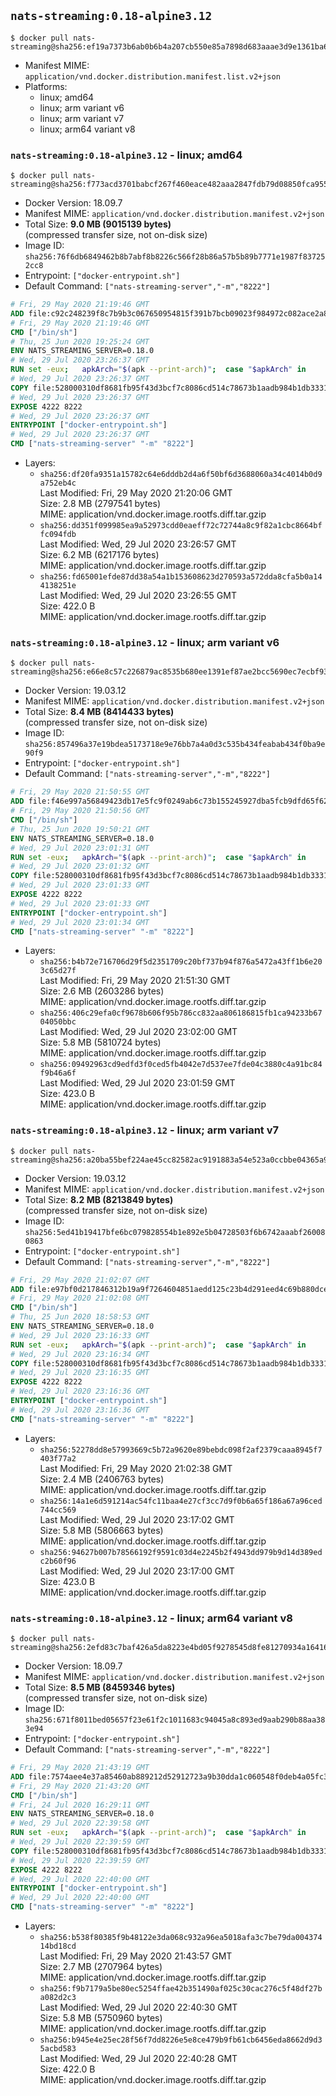 ## `nats-streaming:0.18-alpine3.12`

```console
$ docker pull nats-streaming@sha256:ef19a7373b6ab0b6b4a207cb550e85a7898d683aaae3d9e1361ba69d7d987541
```

-	Manifest MIME: `application/vnd.docker.distribution.manifest.list.v2+json`
-	Platforms:
	-	linux; amd64
	-	linux; arm variant v6
	-	linux; arm variant v7
	-	linux; arm64 variant v8

### `nats-streaming:0.18-alpine3.12` - linux; amd64

```console
$ docker pull nats-streaming@sha256:f773acd3701babcf267f460eace482aaa2847fdb79d08850fca955fe69c12e8f
```

-	Docker Version: 18.09.7
-	Manifest MIME: `application/vnd.docker.distribution.manifest.v2+json`
-	Total Size: **9.0 MB (9015139 bytes)**  
	(compressed transfer size, not on-disk size)
-	Image ID: `sha256:76f6db6849462b8b7abf8b8226c566f28b86a57b5b89b7771e1987f837252cc8`
-	Entrypoint: `["docker-entrypoint.sh"]`
-	Default Command: `["nats-streaming-server","-m","8222"]`

```dockerfile
# Fri, 29 May 2020 21:19:46 GMT
ADD file:c92c248239f8c7b9b3c067650954815f391b7bcb09023f984972c082ace2a8d0 in / 
# Fri, 29 May 2020 21:19:46 GMT
CMD ["/bin/sh"]
# Thu, 25 Jun 2020 19:25:24 GMT
ENV NATS_STREAMING_SERVER=0.18.0
# Wed, 29 Jul 2020 23:26:37 GMT
RUN set -eux; 	apkArch="$(apk --print-arch)"; 	case "$apkArch" in 		aarch64) natsArch='arm64'; sha256='ff2a51618b79685264f980fe868f1c7af583c419b6406cc63d4811f3c98ca8fe' ;; 		armhf) natsArch='arm6'; sha256='629e17255f12fd80e051772a6dd18a7f65e692b4abef0786b421eb8b6ab85db4' ;; 		armv7) natsArch='arm7'; sha256='94e499af6a6391519315e8bcd5127c43c1d1a442ef945956286e77b4366c92c9' ;; 		x86_64) natsArch='amd64'; sha256='6252e9262efc81a41ade3f43b68e014d1e635d3e3bf9cbcd2b09c3a030a0d5e6' ;; 		x86) natsArch='386'; sha256='886ebd2e5eb99e30ff9e9d8907d7bd49dafacffce1dc921427e5754a4ec26f55' ;; 		*) echo >&2 "error: $apkArch is not supported!"; exit 1 ;; 	esac; 		wget -O nats-streaming-server.zip "https://github.com/nats-io/nats-streaming-server/releases/download/v${NATS_STREAMING_SERVER}/nats-streaming-server-v${NATS_STREAMING_SERVER}-linux-${natsArch}.zip"; 	echo "${sha256} *nats-streaming-server.zip" | sha256sum -c -; 		apk add --no-cache ca-certificates; 	apk add --no-cache --virtual buildtmp unzip; 		unzip nats-streaming-server.zip "nats-streaming-server-v${NATS_STREAMING_SERVER}-linux-${natsArch}/nats-streaming-server"; 	rm nats-streaming-server.zip; 	mv "nats-streaming-server-v${NATS_STREAMING_SERVER}-linux-${natsArch}/nats-streaming-server" /usr/local/bin; 	rmdir "nats-streaming-server-v${NATS_STREAMING_SERVER}-linux-${natsArch}"; 		apk del --no-cache --no-network buildtmp
# Wed, 29 Jul 2020 23:26:37 GMT
COPY file:528000310df8681fb95f43d3bcf7c8086cd514c78673b1aadb984b1db3331559 in /usr/local/bin 
# Wed, 29 Jul 2020 23:26:37 GMT
EXPOSE 4222 8222
# Wed, 29 Jul 2020 23:26:37 GMT
ENTRYPOINT ["docker-entrypoint.sh"]
# Wed, 29 Jul 2020 23:26:37 GMT
CMD ["nats-streaming-server" "-m" "8222"]
```

-	Layers:
	-	`sha256:df20fa9351a15782c64e6dddb2d4a6f50bf6d3688060a34c4014b0d9a752eb4c`  
		Last Modified: Fri, 29 May 2020 21:20:06 GMT  
		Size: 2.8 MB (2797541 bytes)  
		MIME: application/vnd.docker.image.rootfs.diff.tar.gzip
	-	`sha256:dd351f099985ea9a52973cdd0eaeff72c72744a8c9f82a1cbc8664bffc094fdb`  
		Last Modified: Wed, 29 Jul 2020 23:26:57 GMT  
		Size: 6.2 MB (6217176 bytes)  
		MIME: application/vnd.docker.image.rootfs.diff.tar.gzip
	-	`sha256:fd65001efde87dd38a54a1b153608623d270593a572dda8cfa5b0a144138251e`  
		Last Modified: Wed, 29 Jul 2020 23:26:55 GMT  
		Size: 422.0 B  
		MIME: application/vnd.docker.image.rootfs.diff.tar.gzip

### `nats-streaming:0.18-alpine3.12` - linux; arm variant v6

```console
$ docker pull nats-streaming@sha256:e66e8c57c226879ac8535b680ee1391ef87ae2bcc5690ec7ecbf93a4066c82a6
```

-	Docker Version: 19.03.12
-	Manifest MIME: `application/vnd.docker.distribution.manifest.v2+json`
-	Total Size: **8.4 MB (8414433 bytes)**  
	(compressed transfer size, not on-disk size)
-	Image ID: `sha256:857496a37e19bdea5173718e9e76bb7a4a0d3c535b434feabab434f0ba9e90f9`
-	Entrypoint: `["docker-entrypoint.sh"]`
-	Default Command: `["nats-streaming-server","-m","8222"]`

```dockerfile
# Fri, 29 May 2020 21:50:55 GMT
ADD file:f46e997a56849423db17e5fc9f0249ab6c73b155245927dba5fcb9dfd65f622f in / 
# Fri, 29 May 2020 21:50:56 GMT
CMD ["/bin/sh"]
# Thu, 25 Jun 2020 19:50:21 GMT
ENV NATS_STREAMING_SERVER=0.18.0
# Wed, 29 Jul 2020 23:01:31 GMT
RUN set -eux; 	apkArch="$(apk --print-arch)"; 	case "$apkArch" in 		aarch64) natsArch='arm64'; sha256='ff2a51618b79685264f980fe868f1c7af583c419b6406cc63d4811f3c98ca8fe' ;; 		armhf) natsArch='arm6'; sha256='629e17255f12fd80e051772a6dd18a7f65e692b4abef0786b421eb8b6ab85db4' ;; 		armv7) natsArch='arm7'; sha256='94e499af6a6391519315e8bcd5127c43c1d1a442ef945956286e77b4366c92c9' ;; 		x86_64) natsArch='amd64'; sha256='6252e9262efc81a41ade3f43b68e014d1e635d3e3bf9cbcd2b09c3a030a0d5e6' ;; 		x86) natsArch='386'; sha256='886ebd2e5eb99e30ff9e9d8907d7bd49dafacffce1dc921427e5754a4ec26f55' ;; 		*) echo >&2 "error: $apkArch is not supported!"; exit 1 ;; 	esac; 		wget -O nats-streaming-server.zip "https://github.com/nats-io/nats-streaming-server/releases/download/v${NATS_STREAMING_SERVER}/nats-streaming-server-v${NATS_STREAMING_SERVER}-linux-${natsArch}.zip"; 	echo "${sha256} *nats-streaming-server.zip" | sha256sum -c -; 		apk add --no-cache ca-certificates; 	apk add --no-cache --virtual buildtmp unzip; 		unzip nats-streaming-server.zip "nats-streaming-server-v${NATS_STREAMING_SERVER}-linux-${natsArch}/nats-streaming-server"; 	rm nats-streaming-server.zip; 	mv "nats-streaming-server-v${NATS_STREAMING_SERVER}-linux-${natsArch}/nats-streaming-server" /usr/local/bin; 	rmdir "nats-streaming-server-v${NATS_STREAMING_SERVER}-linux-${natsArch}"; 		apk del --no-cache --no-network buildtmp
# Wed, 29 Jul 2020 23:01:32 GMT
COPY file:528000310df8681fb95f43d3bcf7c8086cd514c78673b1aadb984b1db3331559 in /usr/local/bin 
# Wed, 29 Jul 2020 23:01:33 GMT
EXPOSE 4222 8222
# Wed, 29 Jul 2020 23:01:33 GMT
ENTRYPOINT ["docker-entrypoint.sh"]
# Wed, 29 Jul 2020 23:01:34 GMT
CMD ["nats-streaming-server" "-m" "8222"]
```

-	Layers:
	-	`sha256:b4b72e716706d29f5d2351709c20bf737b94f876a5472a43ff1b6e203c65d27f`  
		Last Modified: Fri, 29 May 2020 21:51:30 GMT  
		Size: 2.6 MB (2603286 bytes)  
		MIME: application/vnd.docker.image.rootfs.diff.tar.gzip
	-	`sha256:406c29efa0cf9678b606f95b786cc832aa806186815fb1ca94233b6704050bbc`  
		Last Modified: Wed, 29 Jul 2020 23:02:00 GMT  
		Size: 5.8 MB (5810724 bytes)  
		MIME: application/vnd.docker.image.rootfs.diff.tar.gzip
	-	`sha256:09492963cd9edfd3f0ced5fb4042e7d537ee7fde04c3880c4a91bc84f9b46a6f`  
		Last Modified: Wed, 29 Jul 2020 23:01:59 GMT  
		Size: 423.0 B  
		MIME: application/vnd.docker.image.rootfs.diff.tar.gzip

### `nats-streaming:0.18-alpine3.12` - linux; arm variant v7

```console
$ docker pull nats-streaming@sha256:a20ba55bef224ae45cc82582ac9191883a54e523a0ccbbe04365a9d5f373e561
```

-	Docker Version: 19.03.12
-	Manifest MIME: `application/vnd.docker.distribution.manifest.v2+json`
-	Total Size: **8.2 MB (8213849 bytes)**  
	(compressed transfer size, not on-disk size)
-	Image ID: `sha256:5ed41b19417bfe6bc079828554b1e892e5b04728503f6b6742aaabf260080863`
-	Entrypoint: `["docker-entrypoint.sh"]`
-	Default Command: `["nats-streaming-server","-m","8222"]`

```dockerfile
# Fri, 29 May 2020 21:02:07 GMT
ADD file:e97bf0d217846312b19a9f7264604851aedd125c23b4d291eed4c69b880dce26 in / 
# Fri, 29 May 2020 21:02:08 GMT
CMD ["/bin/sh"]
# Thu, 25 Jun 2020 18:58:53 GMT
ENV NATS_STREAMING_SERVER=0.18.0
# Wed, 29 Jul 2020 23:16:33 GMT
RUN set -eux; 	apkArch="$(apk --print-arch)"; 	case "$apkArch" in 		aarch64) natsArch='arm64'; sha256='ff2a51618b79685264f980fe868f1c7af583c419b6406cc63d4811f3c98ca8fe' ;; 		armhf) natsArch='arm6'; sha256='629e17255f12fd80e051772a6dd18a7f65e692b4abef0786b421eb8b6ab85db4' ;; 		armv7) natsArch='arm7'; sha256='94e499af6a6391519315e8bcd5127c43c1d1a442ef945956286e77b4366c92c9' ;; 		x86_64) natsArch='amd64'; sha256='6252e9262efc81a41ade3f43b68e014d1e635d3e3bf9cbcd2b09c3a030a0d5e6' ;; 		x86) natsArch='386'; sha256='886ebd2e5eb99e30ff9e9d8907d7bd49dafacffce1dc921427e5754a4ec26f55' ;; 		*) echo >&2 "error: $apkArch is not supported!"; exit 1 ;; 	esac; 		wget -O nats-streaming-server.zip "https://github.com/nats-io/nats-streaming-server/releases/download/v${NATS_STREAMING_SERVER}/nats-streaming-server-v${NATS_STREAMING_SERVER}-linux-${natsArch}.zip"; 	echo "${sha256} *nats-streaming-server.zip" | sha256sum -c -; 		apk add --no-cache ca-certificates; 	apk add --no-cache --virtual buildtmp unzip; 		unzip nats-streaming-server.zip "nats-streaming-server-v${NATS_STREAMING_SERVER}-linux-${natsArch}/nats-streaming-server"; 	rm nats-streaming-server.zip; 	mv "nats-streaming-server-v${NATS_STREAMING_SERVER}-linux-${natsArch}/nats-streaming-server" /usr/local/bin; 	rmdir "nats-streaming-server-v${NATS_STREAMING_SERVER}-linux-${natsArch}"; 		apk del --no-cache --no-network buildtmp
# Wed, 29 Jul 2020 23:16:34 GMT
COPY file:528000310df8681fb95f43d3bcf7c8086cd514c78673b1aadb984b1db3331559 in /usr/local/bin 
# Wed, 29 Jul 2020 23:16:35 GMT
EXPOSE 4222 8222
# Wed, 29 Jul 2020 23:16:36 GMT
ENTRYPOINT ["docker-entrypoint.sh"]
# Wed, 29 Jul 2020 23:16:36 GMT
CMD ["nats-streaming-server" "-m" "8222"]
```

-	Layers:
	-	`sha256:52278dd8e57993669c5b72a9620e89bebdc098f2af2379caaa8945f7403f77a2`  
		Last Modified: Fri, 29 May 2020 21:02:38 GMT  
		Size: 2.4 MB (2406763 bytes)  
		MIME: application/vnd.docker.image.rootfs.diff.tar.gzip
	-	`sha256:14a1e6d591214ac54fc11baa4e27cf3cc7d9f0b6a65f186a67a96ced744cc569`  
		Last Modified: Wed, 29 Jul 2020 23:17:02 GMT  
		Size: 5.8 MB (5806663 bytes)  
		MIME: application/vnd.docker.image.rootfs.diff.tar.gzip
	-	`sha256:94627b007b78566192f9591c03d4e2245b2f4943dd979b9d14d389edc2b60f96`  
		Last Modified: Wed, 29 Jul 2020 23:17:00 GMT  
		Size: 423.0 B  
		MIME: application/vnd.docker.image.rootfs.diff.tar.gzip

### `nats-streaming:0.18-alpine3.12` - linux; arm64 variant v8

```console
$ docker pull nats-streaming@sha256:2efd83c7baf426a5da8223e4bd05f9278545d8fe81270934a16416e73c68e5b6
```

-	Docker Version: 18.09.7
-	Manifest MIME: `application/vnd.docker.distribution.manifest.v2+json`
-	Total Size: **8.5 MB (8459346 bytes)**  
	(compressed transfer size, not on-disk size)
-	Image ID: `sha256:671f8011bed05657f23e61f2c1011683c94045a8c893ed9aab290b88aa383e94`
-	Entrypoint: `["docker-entrypoint.sh"]`
-	Default Command: `["nats-streaming-server","-m","8222"]`

```dockerfile
# Fri, 29 May 2020 21:43:19 GMT
ADD file:7574aee4e37a85460ab889212d52912723a9b30dda1c060548f0deb4a05fc398 in / 
# Fri, 29 May 2020 21:43:20 GMT
CMD ["/bin/sh"]
# Fri, 24 Jul 2020 16:29:11 GMT
ENV NATS_STREAMING_SERVER=0.18.0
# Wed, 29 Jul 2020 22:39:58 GMT
RUN set -eux; 	apkArch="$(apk --print-arch)"; 	case "$apkArch" in 		aarch64) natsArch='arm64'; sha256='ff2a51618b79685264f980fe868f1c7af583c419b6406cc63d4811f3c98ca8fe' ;; 		armhf) natsArch='arm6'; sha256='629e17255f12fd80e051772a6dd18a7f65e692b4abef0786b421eb8b6ab85db4' ;; 		armv7) natsArch='arm7'; sha256='94e499af6a6391519315e8bcd5127c43c1d1a442ef945956286e77b4366c92c9' ;; 		x86_64) natsArch='amd64'; sha256='6252e9262efc81a41ade3f43b68e014d1e635d3e3bf9cbcd2b09c3a030a0d5e6' ;; 		x86) natsArch='386'; sha256='886ebd2e5eb99e30ff9e9d8907d7bd49dafacffce1dc921427e5754a4ec26f55' ;; 		*) echo >&2 "error: $apkArch is not supported!"; exit 1 ;; 	esac; 		wget -O nats-streaming-server.zip "https://github.com/nats-io/nats-streaming-server/releases/download/v${NATS_STREAMING_SERVER}/nats-streaming-server-v${NATS_STREAMING_SERVER}-linux-${natsArch}.zip"; 	echo "${sha256} *nats-streaming-server.zip" | sha256sum -c -; 		apk add --no-cache ca-certificates; 	apk add --no-cache --virtual buildtmp unzip; 		unzip nats-streaming-server.zip "nats-streaming-server-v${NATS_STREAMING_SERVER}-linux-${natsArch}/nats-streaming-server"; 	rm nats-streaming-server.zip; 	mv "nats-streaming-server-v${NATS_STREAMING_SERVER}-linux-${natsArch}/nats-streaming-server" /usr/local/bin; 	rmdir "nats-streaming-server-v${NATS_STREAMING_SERVER}-linux-${natsArch}"; 		apk del --no-cache --no-network buildtmp
# Wed, 29 Jul 2020 22:39:59 GMT
COPY file:528000310df8681fb95f43d3bcf7c8086cd514c78673b1aadb984b1db3331559 in /usr/local/bin 
# Wed, 29 Jul 2020 22:39:59 GMT
EXPOSE 4222 8222
# Wed, 29 Jul 2020 22:40:00 GMT
ENTRYPOINT ["docker-entrypoint.sh"]
# Wed, 29 Jul 2020 22:40:00 GMT
CMD ["nats-streaming-server" "-m" "8222"]
```

-	Layers:
	-	`sha256:b538f80385f9b48122e3da068c932a96ea5018afa3c7be79da00437414bd18cd`  
		Last Modified: Fri, 29 May 2020 21:43:57 GMT  
		Size: 2.7 MB (2707964 bytes)  
		MIME: application/vnd.docker.image.rootfs.diff.tar.gzip
	-	`sha256:f9b7179a5be80ec5254ffae42b351490af025c30cac276c5f48df27ba082d2c3`  
		Last Modified: Wed, 29 Jul 2020 22:40:30 GMT  
		Size: 5.8 MB (5750960 bytes)  
		MIME: application/vnd.docker.image.rootfs.diff.tar.gzip
	-	`sha256:b945e4e25ec28f56f7dd8226e5e8ce479b9fb61cb6456eda8662d9d35acbd583`  
		Last Modified: Wed, 29 Jul 2020 22:40:28 GMT  
		Size: 422.0 B  
		MIME: application/vnd.docker.image.rootfs.diff.tar.gzip
